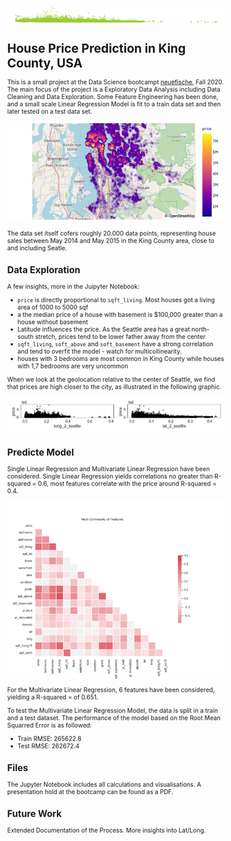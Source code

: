 ![title image](./fig/title.png)

# House Price Prediction in King County, USA

This is a small project at the Data Science bootcampt [neuefische](neuefische.de), Fall 2020. The main focus of the project is a Exploratory Data Analysis including Data Cleaning and Data Exploration. Some Feature Engineering has been done, and a small scale Linear Regression Model is fit to a train data set and then later tested on a test data set. 

![Open Street Map](./fig/map_OSM.png)

The data set itself cofers roughly 20.000 data points, representing house sales between May 2014 and May 2015 in the King County area, close to and including Seatle. 



## Data Exploration

A few insights, more in the Juipyter Notebook: 

- `price` is directly proportional to `sqft_living`. Most  houses got a living area of 1000 to 5000 sqf
- a the median price of a house with basement is $100,000 greater than a house without basement
- Latitude influences the price. As the Seattle area has a great north-south stretch, prices tend to be lower father away from the center
- `sqft_living`, `soft_above` and `soft_basement` have a strong correlation and tend to overfit the model  - watch for multicollinearity. 
- houses with 3 bedrooms are most common in King County while houses with 1,7 bedrooms are very uncommon

When we look at the geolocation relative to the center of Seattle, we find that prices are high closer to the city, as illustrated in the following graphic. 

![geo_rel](./fig/geo_rel.png)





## Predicte Model

Single Linear Regression and Multivariate Linear Regression have been considered. Single Linear Regression yields correlations no greater than R-squared = 0.6, most features correlate with the price around R-squared = 0.4. 

![Correlation Heat Map](./fig/correlation_heatmap.png)



For the Multivariate Linear Regression, 6 features have been considered, yielding a R-squared = of 0.651. 

To test the Multivariate Linear Regression Model, the data is split in a train and a test dataset. The performance of the model based on the Root Mean Squarred Error is as followed: 

- Train RMSE: 265622.8
- Test RMSE: 262672.4

## Files


The Jupyter Notebook includes all calculations and visualisations. A presentation hold at the bootcamp can be found as a PDF. 



## Future Work

Extended Documentation of the Process. More insights into Lat/Long. 
